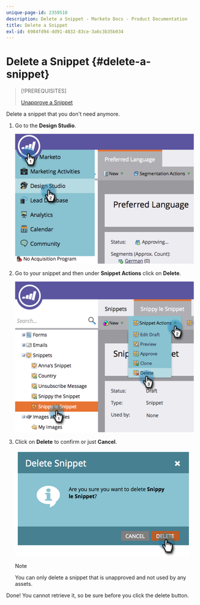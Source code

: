 ```yaml
---
unique-page-id: 2359518
description: Delete a Snippet - Marketo Docs - Product Documentation
title: Delete a Snippet
exl-id: 6984fd94-dd91-4832-83ce-3a6c3b35b034
---
```

# Delete a Snippet {#delete-a-snippet}

>[!PREREQUISITES]
>
>[Unapprove a Snippet](/help/marketo/product-docs/personalization/segmentation-and-snippets/snippets/unapprove-a-snippet.md)

Delete a snippet that you don't need anymore.

1. Go to the **Design Studio**.

   ![](assets/image2014-9-16-10-3a43-3a47.png)

1. Go to your snippet and then under **Snippet Actions** click on **Delete**.

   ![](assets/image2014-9-16-10-3a43-3a57.png)

1. Click on **Delete** to confirm or just **Cancel**.

   ![](assets/image2014-9-16-10-3a44-3a8.png)

   >[!NOTE]
   >
   >You can only delete a snippet that is unapproved and not used by any assets.

Done! You cannot retrieve it, so be sure before you click the delete button.
